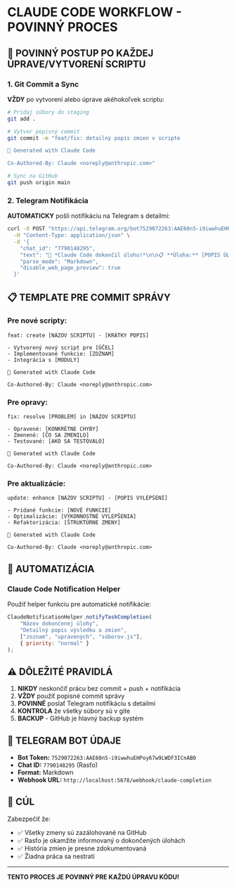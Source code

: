 # CLAUDE CODE WORKFLOW - POVINNÝ PROCES

## 🚨 POVINNÝ POSTUP PO KAŽDEJ ÚPRAVE/VYTVORENÍ SCRIPTU

### 1. Git Commit a Sync
**VŽDY** po vytvorení alebo úprave akéhokoľvek scriptu:

```bash
# Pridaj súbory do staging
git add .

# Vytvor popisný commit
git commit -m "feat/fix: detailný popis zmien v scripte

🤖 Generated with Claude Code

Co-Authored-By: Claude <noreply@anthropic.com>"

# Sync na GitHub
git push origin main
```

### 2. Telegram Notifikácia
**AUTOMATICKY** pošli notifikáciu na Telegram s detailmi:

```bash
curl -X POST "https://api.telegram.org/bot7529072263:AAE60n5-i9iwwhuEHPoy67w9LWDF3ICnAB0/sendMessage" \
  -H "Content-Type: application/json" \
  -d '{
    "chat_id": "7790148295",
    "text": "🎉 *Claude Code dokončil úlohu!*\n\n📋 **Úloha:** [POPIS ÚLOHY]\n\n📝 **Výsledok:**\n[DETAILY ZMIEN]\n\n📁 **Súbory:**\n[ZOZNAM SÚBOROV]\n\n⏰ **Dokončené:** [TIMESTAMP]\n✅ **Status:** Úspešne dokončené\n\n🤖 _Claude Code Assistant_",
    "parse_mode": "Markdown",
    "disable_web_page_preview": true
  }'
```

## 📋 TEMPLATE PRE COMMIT SPRÁVY

### Pre nové scripty:
```
feat: create [NÁZOV SCRIPTU] - [KRÁTKY POPIS]

- Vytvorený nový script pre [ÚČEL]
- Implementované funkcie: [ZOZNAM]
- Integrácia s [MODULY]

🤖 Generated with Claude Code

Co-Authored-By: Claude <noreply@anthropic.com>
```

### Pre opravy:
```
fix: resolve [PROBLÉM] in [NÁZOV SCRIPTU]

- Opravené: [KONKRÉTNE CHYBY]
- Zmenené: [ČO SA ZMENILO]
- Testované: [AKO SA TESTOVALO]

🤖 Generated with Claude Code

Co-Authored-By: Claude <noreply@anthropic.com>
```

### Pre aktualizácie:
```
update: enhance [NÁZOV SCRIPTU] - [POPIS VYLEPŠENÍ]

- Pridané funkcie: [NOVÉ FUNKCIE]
- Optimalizácie: [VÝKONNOSTNÉ VYLEPŠENIA]
- Refaktorizácia: [ŠTRUKTÚRNE ZMENY]

🤖 Generated with Claude Code

Co-Authored-By: Claude <noreply@anthropic.com>
```

## 🔄 AUTOMATIZÁCIA

### Claude Code Notification Helper
Použiť helper funkciu pre automatické notifikácie:

```javascript
ClaudeNotificationHelper.notifyTaskCompletion(
    "Názov dokončenej úlohy",
    "Detailný popis výsledku a zmien",
    ["zoznam", "upravených", "súborov.js"],
    { priority: "normal" }
);
```

## ⚠️ DÔLEŽITÉ PRAVIDLÁ

1. **NIKDY** neskončiť prácu bez commit + push + notifikácia
2. **VŽDY** použiť popisné commit správy
3. **POVINNÉ** poslať Telegram notifikáciu s detailmi
4. **KONTROLA** že všetky súbory sú v gite
5. **BACKUP** - GitHub je hlavný backup systém

## 📱 TELEGRAM BOT ÚDAJE

- **Bot Token:** `7529072263:AAE60n5-i9iwwhuEHPoy67w9LWDF3ICnAB0`
- **Chat ID:** `7790148295` (Rasťo)
- **Format:** Markdown
- **Webhook URL:** `http://localhost:5678/webhook/claude-completion`

## 🎯 CÚL

Zabezpečiť že:
- ✅ Všetky zmeny sú zazálohované na GitHub
- ✅ Rasťo je okamžite informovaný o dokončených úlohách
- ✅ História zmien je presne zdokumentovaná
- ✅ Žiadna práca sa nestratí

---

**TENTO PROCES JE POVINNÝ PRE KAŽDÚ ÚPRAVU KÓDU!**